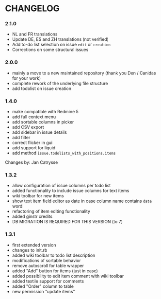 # CHANGELOG
### 2.1.0

* NL and FR translations
* Update DE, ES and ZH translations (not verified)
* Add to-do list selection on issue `edit` or `creation`
* Corrections on some structural issues

### 2.0.0

* mainly a move to a new maintained repository (thank you Den / Canidas for your work)
* complete rework of the underlying file structure
* add todolist on issue creation

### 1.4.0

* make compatible with Redmine 5
* add full context menu
* add sortable columns in picker
* add CSV export
* add sidebar in issue details
* add filter
* correct flicker in gui
* add support for liquid
* add method `issue.todolists_with_positions.items`

Changes by: Jan Catrysse

### 1.3.2

* allow configuration of issue columns per todo list
* added functionality to include issue columns for text items
* wiki toolbar for new items
* show text item field editor as date in case column name contains `date` word
* refactoring of item editing functionality
* added ginstr credits
* DB MIGRATION IS REQUIRED FOR THIS VERSION (to 7) 

### 1.3.1

* first extended version
* changes to init.rb
* added wiki toolbar to todo list description
* modifications of sortable behavior
* remove autoscroll for table wrapper
* added "Add" button for items (just in case)
* added possibility to edit item comment with wiki toolbar
* added textile support for comments
* added "Order" column to table
* new permission "update items"